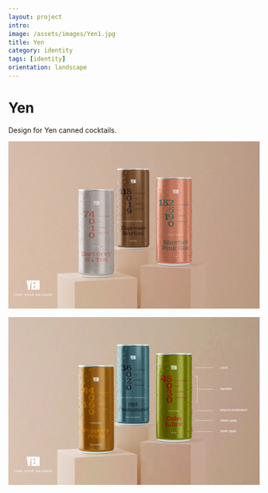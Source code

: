 ```yaml
---
layout: project
intro:  
image: /assets/images/Yen1.jpg
title: Yen 
category: identity
tags: [identity]
orientation: landscape
---
```


# Yen 

Design for Yen canned cocktails. 

![](/assets/images/Yen1.jpg)

![](/assets/images/Yen2.jpg)
